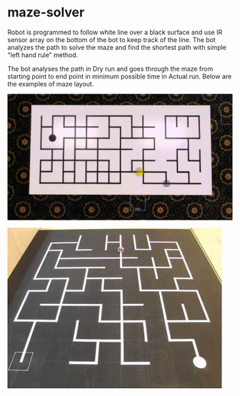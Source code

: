 # maze-solver

Robot is programmed to follow white line over a black surface and use IR sensor array on the bottom of the bot to keep track of the line. The bot analyzes the path to solve the maze and find the shortest path with simple "left hand rule" method. 

The bot analyses the path in Dry run and goes through the maze from starting point to end point in minimum possible time in Actual run. Below are the examples of maze layout.

![example1](/assets/example.png)

![example2](/assets/example2.png)
